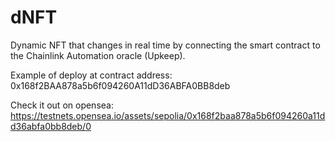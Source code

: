 # dNFT

Dynamic NFT that changes in real time by connecting the smart contract to the Chainlink Automation oracle (Upkeep).

Example of deploy at contract address: 0x168f2BAA878a5b6f094260A11dD36ABFA0BB8deb

Check it out on opensea: https://testnets.opensea.io/assets/sepolia/0x168f2baa878a5b6f094260a11dd36abfa0bb8deb/0 
